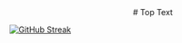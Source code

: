<div align="center">
# Top Text
</div>

[![GitHub Streak](https://github-readme-streak-stats.herokuapp.com?user=XDXD-XDXD&theme=dark&date_format=M%20j%5B%2C%20Y%5D)](https://git.io/streak-stats)
